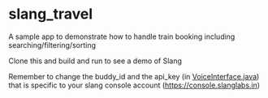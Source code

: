 # slang_travel
A sample app to demonstrate how to handle train booking including searching/filtering/sorting

Clone this and build and run to see a demo of Slang

Remember to change the buddy_id and the api_key (in [VoiceInterface.java](https://github.com/SlangLabs/slang_travel/blob/master/app/src/main/java/in/slanglabs/slangtravel/VoiceInterface.java#L30))  that is specific to your slang console account (https://console.slanglabs.in)
